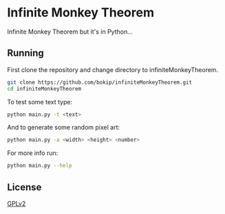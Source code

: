 # Infinite Monkey Theorem

Infinite Monkey Theorem but it's in Python...


## Running

First clone the repository and change directory to infiniteMonkeyTheorem.
```bash
git clone https://github.com/bokip/infiniteMonkeyTheorem.git
cd infiniteMonkeyTheorem
```

To test some text type:
```bash
python main.py -t <text>
```

And to generate some random pixel art:
```bash
python main.py -a <width> <height> <number>
```
For more info run:
```bash
python main.py --help
```

## License

[GPLv2](https://choosealicense.com/licenses/gpl-2.0/)

